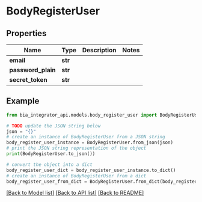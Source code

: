 # BodyRegisterUser


## Properties

Name | Type | Description | Notes
------------ | ------------- | ------------- | -------------
**email** | **str** |  | 
**password_plain** | **str** |  | 
**secret_token** | **str** |  | 

## Example

```python
from bia_integrator_api.models.body_register_user import BodyRegisterUser

# TODO update the JSON string below
json = "{}"
# create an instance of BodyRegisterUser from a JSON string
body_register_user_instance = BodyRegisterUser.from_json(json)
# print the JSON string representation of the object
print(BodyRegisterUser.to_json())

# convert the object into a dict
body_register_user_dict = body_register_user_instance.to_dict()
# create an instance of BodyRegisterUser from a dict
body_register_user_from_dict = BodyRegisterUser.from_dict(body_register_user_dict)
```
[[Back to Model list]](../README.md#documentation-for-models) [[Back to API list]](../README.md#documentation-for-api-endpoints) [[Back to README]](../README.md)


